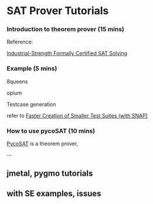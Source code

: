 # SAT Prover Tutorials

### Introduction to theorem prover (15 mins)


Reference:

[Industrial-Strength Formally Certified SAT Solving](https://arxiv.org/pdf/0911.1678.pdf)

### Example (5 mins)

8queens

opium

Testcase generation

refer to [Faster Creation of Smaller Test Suites (with SNAP)](https://arxiv.org/pdf/1905.05358.pdf)

### How to use pycoSAT (10 mins)

[PycoSAT](https://github.com/ContinuumIO/pycosat) is a theorem prover, 



--

## jmetal, pygmo tutorials

## with SE examples, issues





